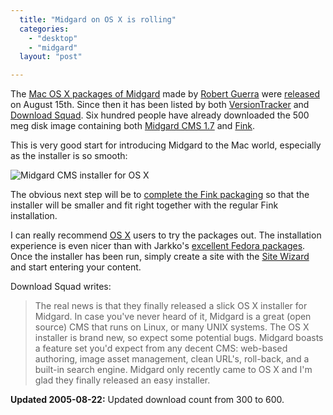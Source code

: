 ```yaml
---
  title: "Midgard on OS X is rolling"
  categories: 
    - "desktop"
    - "midgard"
  layout: "post"

---
```

The [Mac OS X packages of Midgard][1] made by [Robert Guerra][2] were [released][3] on August 15th. Since then it has been listed by both [VersionTracker][4] and [Download Squad][5]. Six hundred people have already downloaded the 500 meg disk image containing both [Midgard CMS 1.7][6] and [Fink][7].

This is very good start for introducing Midgard to the Mac world, especially as the installer is so smooth:

![Midgard CMS installer for OS X](https://d2vqpl3tx84ay5.cloudfront.net/midgard-osx-installer.jpg)

The obvious next step will be to [complete the Fink packaging][8] so that the installer will be smaller and fit right together with the regular Fink installation.

I can really recommend [OS X][9] users to try the packages out. The installation experience is even nicer than with Jarkko's [excellent Fedora packages][10]. Once the installer has been run, simply create a site with the [Site Wizard][11] and start entering your content.

Download Squad writes:

> The real news is that they finally released a slick OS X installer for Midgard. In case you've never heard of it, Midgard is a great (open source) CMS that runs on Linux, or many UNIX systems. The OS X installer is brand new, so expect some potential bugs. Midgard boasts a feature set you'd expect from any decent CMS: web-based authoring, image asset management, clean URL's, roll-back, and a built-in search engine. Midgard only recently came to OS X and I'm glad they finally released an easy installer.

__Updated 2005-08-22:__ Updated download count from 300 to 600.

[1]: http://www.midgard-project.org/midcom-permalink-dd7ded4989aeb8ffbb06141be6874c9f
[2]: http://www.privaterra.org/midcom-permalink-a6c8027b0c92c1b80c5b0db9313e9fd8
[3]: http://www.midgard-project.org/midcom-permalink-080464a3c12357d255c07d55388e46a1
[4]: http://www.versiontracker.com/dyn/moreinfo/macosx/27681
[5]: http://www.downloadsquad.com/2005/08/15/midgard-content-management-system/
[6]: http://www.midgard-project.org/midgard/1.7/
[7]: http://fink.sourceforge.net/
[8]: http://www.privaterra.org/midcom-permalink-0c47a97b7db17469dceeafb21a4f65ed
[9]: http://www.apple.com/macosx/
[10]: http://www.midgard-project.org/midcom-permalink-ca5a6285f07dc22a1d5faa0b5d7959f2
[11]: http://www.midgard-project.org/midcom-permalink-6a5e2b2fc1b998f6f1ac70946f355f1d

